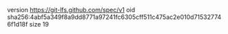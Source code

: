 version https://git-lfs.github.com/spec/v1
oid sha256:4abf5a349f8a9dd8771a97241fc6305cff511c475ac2e010d715327746f1d18f
size 19
